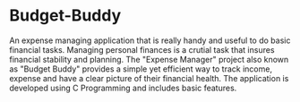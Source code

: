 # Budget-Buddy
An expense managing application that is really handy and useful to do basic financial tasks. Managing personal finances is a crutial task that insures financial stability and planning. The "Expense Manager" project also known as "Budget Buddy" provides a simple yet efficient way to track income, expense and have a clear picture of their financial health. The application is developed using C Programming and includes basic features.
